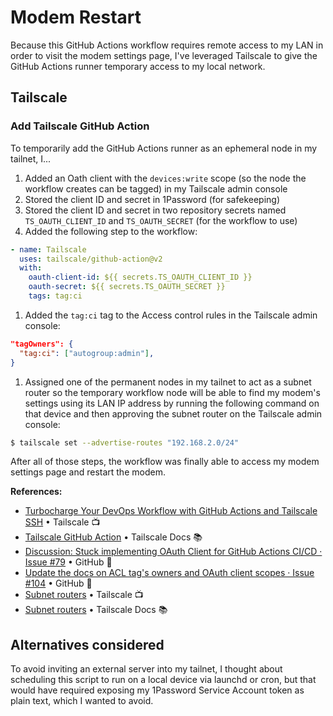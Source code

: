 # Modem Restart

Because this GitHub Actions workflow requires remote access to my LAN in order to visit the modem settings page, I've leveraged Tailscale to give the GitHub Actions runner temporary access to my local network.

## Tailscale

### Add Tailscale GitHub Action

To temporarily add the GitHub Actions runner as an ephemeral node in my tailnet, I...

1. Added an Oath client with the `devices:write` scope (so the node the workflow creates can be tagged) in my Tailscale admin console
1. Stored the client ID and secret in 1Password (for safekeeping)
1. Stored the client ID and secret in two repository secrets named `TS_OAUTH_CLIENT_ID` and `TS_OAUTH_SECRET` (for the workflow to use)
1. Added the following step to the workflow:

```yaml
- name: Tailscale
  uses: tailscale/github-action@v2
  with:
    oauth-client-id: ${{ secrets.TS_OAUTH_CLIENT_ID }}
    oauth-secret: ${{ secrets.TS_OAUTH_SECRET }}
    tags: tag:ci
```

1. Added the `tag:ci` tag to the Access control rules in the Tailscale admin console:

```json
"tagOwners": {
  "tag:ci": ["autogroup:admin"],
}
```

1. Assigned one of the permanent nodes in my tailnet to act as a subnet router so the temporary workflow node will be able to find my modem's settings using its LAN IP address by running the following command on that device and then approving the subnet router on the Tailscale admin console:

```sh
$ tailscale set --advertise-routes "192.168.2.0/24"
```

After all of those steps, the workflow was finally able to access my modem settings page and restart the modem.

**References:**
- [Turbocharge Your DevOps Workflow with GitHub Actions and Tailscale SSH](https://www.youtube.com/watch?v=WXCokV-FeFw) • Tailscale 📺
- [Tailscale GitHub Action](https://tailscale.com/kb/1276/tailscale-github-action) • Tailscale Docs 📚
- [Discussion: Stuck implementing OAuth Client for GitHub Actions CI/CD · Issue #79](https://github.com/tailscale/github-action/issues/79) • GitHub 💬
- [Update the docs on ACL tag's owners and OAuth client scopes · Issue #104](https://github.com/tailscale/github-action/issues/104) • GitHub 💬
- [Subnet routers](https://www.youtube.com/watch?v=UmVMaymH1-s) • Tailscale 📺
- [Subnet routers](https://tailscale.com/kb/1019/subnets?tab=macos) • Tailscale Docs 📚

## Alternatives considered

To avoid inviting an external server into my tailnet, I thought about scheduling this script to run on a local device via launchd or cron, but that would have required exposing my 1Password Service Account token as plain text, which I wanted to avoid.
